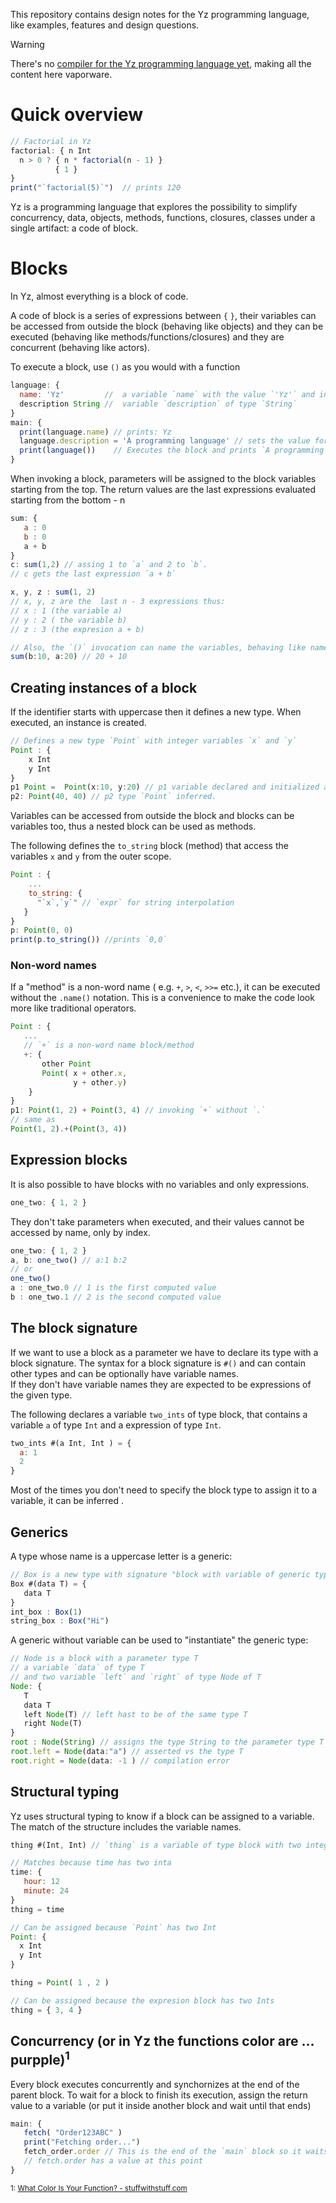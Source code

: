 This repository contains design notes for the Yz programming language, like examples, features and design questions. 


> [!WARNING]
> There's no [compiler for the Yz programming language yet](https://github.com/oscarryz/yzc), making all the content here vaporware. 

# Quick overview

```javascript
// Factorial in Yz
factorial: { n Int
  n > 0 ? { n * factorial(n - 1) }
          { 1 }
}
print("`factorial(5)`")  // prints 120
```
Yz is a programming language that explores the possibility to simplify concurrency, data, objects, methods, functions, closures, classes under a single artifact: a code of block.

# Blocks
In Yz, almost everything is a block of code. 

A code of block is a series of expressions between `{` `}`, their variables can be accessed from outside the block (behaving like objects) and they can be executed (behaving like methods/functions/closures) and they are concurrent (behaving like actors).

To execute a block, use `()` as you would with a function

```javascript
language: {
  name: 'Yz'         //  a variable `name` with the value `'Yz'` and infers the type String
  description String //  variable `description` of type `String`
}
main: {
  print(language.name) // prints: Yz
  language.description = 'A programming language' // sets the value for `description`
  print(language())    // Executes the block and prints `A programming language`
}
```

When invoking a block, parameters will be assigned to the block variables starting from the top.
The return values are the last expressions evaluated starting from the bottom - n

```js
sum: {
   a : 0
   b : 0
   a + b
}
c: sum(1,2) // assing 1 to `a` and 2 to `b`.
// c gets the last expression `a + b`

x, y, z : sum(1, 2)
// x, y, z are the  last n - 3 expressions thus:
// x : 1 (the variable a)
// y : 2 ( the variable b)
// z : 3 (the expresion a + b) 

// Also, the `()` invocation can name the variables, behaving like named parameters
sum(b:10, a:20) // 20 + 10 
```

## Creating instances of a block

If the identifier starts with uppercase then it defines a new type. When executed, an instance is created. 

```javascript
// Defines a new type `Point` with integer variables `x` and `y` 
Point : {
    x Int
    y Int
}
p1 Point =  Point(x:10, y:20) // p1 variable declared and initialized an a new instace created
p2: Point(40, 40) // p2 type `Point` inferred.
```

Variables can be accessed from outside the block and blocks can be variables too, thus a nested block can be used as methods. 

The following defines the `to_string` block (method) that access the variables `x`  and `y` from the outer scope.

```javascript
Point : {
    ...
    to_string: {
      "`x`,`y`" // `expr` for string interpolation
   }
}
p: Point(0, 0)
print(p.to_string()) //prints `0,0`
```

### Non-word names
If a "method" is a non-word name ( e.g. `+`, `>`, `<`, `>>=` etc.), it can be executed without the `.name()` notation. This is a convenience to make the code look more like traditional operators.

```javascript
Point : {
   ...
   // `+` is a non-word name block/method
   +: { 
       other Point
       Point( x + other.x, 
              y + other.y)
    }
}
p1: Point(1, 2) + Point(3, 4) // invoking `+` without `.`
// same as 
Point(1, 2).+(Point(3, 4))
```

## Expression blocks

It is also possible to have blocks with no variables and only expressions.

```javascript
one_two: { 1, 2 }
```
They don't take parameters when executed, and their values cannot be accessed by name, only by index.

```javascript
one_two: { 1, 2 }
a, b: one_two() // a:1 b:2
// or 
one_two()
a : one_two.0 // 1 is the first computed value
b : one_two.1 // 2 is the second computed value
```

## The block signature

If we want to use a block as a parameter we have to declare its type with a block signature. The syntax for a block signature is `#()` and can contain other types and can be optionally have variable names.  
If they don't have variable names they are expected to be expressions of the given type.  

The following declares a variable `two_ints` of type block, that contains a variable `a` of type `Int` and a expression of type `Int`.

```javascript
two_ints #(a Int, Int ) = {
  a: 1
  2
}
```

Most of the times you don't need to specify the block type to assign it to a variable, it can be inferred .

## Generics 

A type whose name is a  uppercase letter is a generic:

```js
// Box is a new type with signature "block with variable of generic type T"
Box #(data T) = {
   data T
}
int_box : Box(1)
string_box : Box("Hi")
```

A generic without variable can be used to "instantiate" the generic type:

```js
// Node is a block with a parameter type T
// a variable `data` of type T
// and two variable `left` and `right` of type Node of T
Node: {
   T 
   data T
   left Node(T) // left hast to be of the same type T
   right Node(T)
}
root : Node(String) // assigns the type String to the parameter type T
root.left = Node(data:"a") // asserted vs the type T
root.right = Node(data: -1 ) // compilation error
``` 


## Structural typing

Yz uses structural typing to know if a block can be assigned to a variable.  
The match of the structure includes the variable names.  

```js
thing #(Int, Int) // `thing` is a variable of type block with two integers

// Matches because time has two inta
time: {
   hour: 12
   minute: 24
}
thing = time

// Can be assigned because `Point` has two Int
Point: {
  x Int
  y Int
}

thing = Point( 1 , 2 )

// Can be assigned because the expresion block has two Ints
thing = { 3, 4 }
```

## Concurrency (or in Yz the functions color are ... purpple)<sup>1</sup>
 
Every block executes concurrently and synchornizes at the end of the parent block. 
To wait for a block to finish its execution, assign the return value to a variable (or put it inside another block and wait until that ends)
```js
main: {
   fetch( "Order123ABC" )
   print("Fetching order...")
   fetch_order.order // This is the end of the `main` block so it waits until both `fetch_order` and `print` finish executing. 
   // fetch.order has a value at this point
}

```
<sup>1: [What Color Is Your Function? - stuffwithstuff.com](https://journal.stuffwithstuff.com/2015/02/01/what-color-is-your-function/)</sup>

